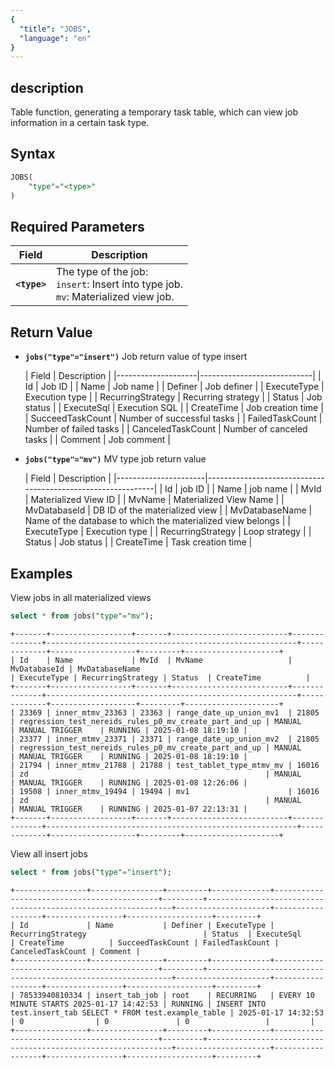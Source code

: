 ```yaml
---
{
  "title": "JOBS",
  "language": "en"
}
---
```


<!--
Licensed to the Apache Software Foundation (ASF) under one
or more contributor license agreements.  See the NOTICE file
distributed with this work for additional information
regarding copyright ownership.  The ASF licenses this file
to you under the Apache License, Version 2.0 (the
"License"); you may not use this file except in compliance
with the License.  You may obtain a copy of the License at

  http://www.apache.org/licenses/LICENSE-2.0

Unless required by applicable law or agreed to in writing,
software distributed under the License is distributed on an
"AS IS" BASIS, WITHOUT WARRANTIES OR CONDITIONS OF ANY
KIND, either express or implied.  See the License for the
specific language governing permissions and limitations
under the License.
-->

## description

Table function, generating a temporary task table, which can view job information in a certain task type.

## Syntax

```sql
JOBS(
    "type"="<type>"
)
```

## Required Parameters
| Field         | Description                                                                                   |
|---------------|-----------------------------------------------------------------------------------------------|
| **`<type>`**  | The type of the job: <br/> `insert`: Insert into type job. <br/> `mv`: Materialized view job. |



## Return Value

-  **`jobs("type"="insert")`** Job return value of type insert

   | Field              | Description                |
       |--------------------|----------------------------|
   | Id                 | Job ID                     |
   | Name               | Job name                   |
   | Definer            | Job definer                |
   | ExecuteType        | Execution type             |
   | RecurringStrategy  | Recurring strategy         |
   | Status             | Job status                 |
   | ExecuteSql         | Execution SQL              |
   | CreateTime         | Job creation time          |
   | SucceedTaskCount   | Number of successful tasks |
   | FailedTaskCount    | Number of failed tasks     |
   | CanceledTaskCount  | Number of canceled tasks   |
   | Comment            | Job comment                |


- **`jobs("type"="mv")`** MV type job return value

  | Field                | Description                                                 |
      |----------------------|-------------------------------------------------------------|
  | Id                   | job ID                                                      |
  | Name                 | job name                                                    |
  | MvId                 | Materialized View ID                                        |
  | MvName               | Materialized View Name                                      |
  | MvDatabaseId         | DB ID of the materialized view                              |
  | MvDatabaseName       | Name of the database to which the materialized view belongs |
  | ExecuteType          | Execution type                                              |
  | RecurringStrategy    | Loop strategy                                               |
  | Status               | Job status                                                  |
  | CreateTime           | Task creation time                                          |


## Examples

View jobs in all materialized views

```sql
select * from jobs("type"="mv");
```
```text
+-------+------------------+-------+--------------------------+--------------+--------------------------------------------------------+-------------+-------------------+---------+---------------------+
| Id    | Name             | MvId  | MvName                   | MvDatabaseId | MvDatabaseName                                         | ExecuteType | RecurringStrategy | Status  | CreateTime          |
+-------+------------------+-------+--------------------------+--------------+--------------------------------------------------------+-------------+-------------------+---------+---------------------+
| 23369 | inner_mtmv_23363 | 23363 | range_date_up_union_mv1  | 21805        | regression_test_nereids_rules_p0_mv_create_part_and_up | MANUAL      | MANUAL TRIGGER    | RUNNING | 2025-01-08 18:19:10 |
| 23377 | inner_mtmv_23371 | 23371 | range_date_up_union_mv2  | 21805        | regression_test_nereids_rules_p0_mv_create_part_and_up | MANUAL      | MANUAL TRIGGER    | RUNNING | 2025-01-08 18:19:10 |
| 21794 | inner_mtmv_21788 | 21788 | test_tablet_type_mtmv_mv | 16016        | zd                                                     | MANUAL      | MANUAL TRIGGER    | RUNNING | 2025-01-08 12:26:06 |
| 19508 | inner_mtmv_19494 | 19494 | mv1                      | 16016        | zd                                                     | MANUAL      | MANUAL TRIGGER    | RUNNING | 2025-01-07 22:13:31 |
+-------+------------------+-------+--------------------------+--------------+--------------------------------------------------------+-------------+-------------------+---------+---------------------+
```

View all insert jobs
```sql
select * from jobs("type"="insert");
```
```text
+----------------+----------------+---------+-------------+--------------------------------------------+---------+--------------------------------------------------------------+---------------------+------------------+-----------------+-------------------+---------+
| Id             | Name           | Definer | ExecuteType | RecurringStrategy                          | Status  | ExecuteSql                                                   | CreateTime          | SucceedTaskCount | FailedTaskCount | CanceledTaskCount | Comment |
+----------------+----------------+---------+-------------+--------------------------------------------+---------+--------------------------------------------------------------+---------------------+------------------+-----------------+-------------------+---------+
| 78533940810334 | insert_tab_job | root    | RECURRING   | EVERY 10 MINUTE STARTS 2025-01-17 14:42:53 | RUNNING | INSERT INTO test.insert_tab SELECT * FROM test.example_table | 2025-01-17 14:32:53 | 0                | 0               | 0                 |         |
+----------------+----------------+---------+-------------+--------------------------------------------+---------+--------------------------------------------------------------+---------------------+------------------+-----------------+-------------------+---------+
```